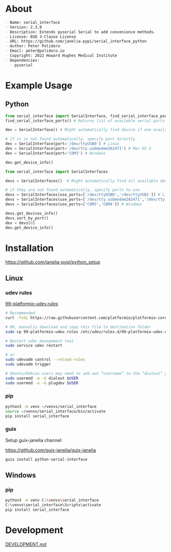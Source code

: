 <!-- README.md is generated automatically from .single-source-of-truth.org
    File edits may be overwritten! -->


# About

```markdown
- Name: serial_interface
- Version: 2.3.0
- Description: Extends pyserial Serial to add convenience methods.
- License: BSD 3-Clause License
- URL: https://github.com/janelia-pypi/serial_interface_python
- Author: Peter Polidoro
- Email: peter@polidoro.io
- Copyright: 2022 Howard Hughes Medical Institute
- Dependencies:
  - pyserial
```


# Example Usage


## Python

```python
from serial_interface import SerialInterface, find_serial_interface_ports
find_serial_interface_ports() # Returns list of available serial ports

dev = SerialInterface() # Might automatically find device if one available

# if it is not found automatically, specify port directly
dev = SerialInterface(port='/dev/ttyUSB0') # Linux
dev = SerialInterface(port='/dev/tty.usbmodem262471') # Mac OS X
dev = SerialInterface(port='COM3') # Windows

dev.get_device_info()

from serial_interface import SerialInterfaces

devs = SerialInterfaces()  # Might automatically find all available devices

# if they are not found automatically, specify ports to use
devs = SerialInterfaces(use_ports=['/dev/ttyUSB0','/dev/ttyUSB1']) # Linux
devs = SerialInterfaces(use_ports=['/dev/tty.usbmodem262471','/dev/tty.usbmodem262472']) # Mac OS X
devs = SerialInterfaces(use_ports=['COM3','COM4']) # Windows

devs.get_devices_info()
devs.sort_by_port()
dev = devs[0]
dev.get_device_info()
```


# Installation

<https://github.com/janelia-pypi/python_setup>


## Linux


### udev rules

[99-platformio-udev.rules](https://docs.platformio.org/en/stable/core/installation/udev-rules.html)

```sh
# Recommended
curl -fsSL https://raw.githubusercontent.com/platformio/platformio-core/master/scripts/99-platformio-udev.rules | sudo tee /etc/udev/rules.d/99-platformio-udev.rules

# OR, manually download and copy this file to destination folder
sudo cp 99-platformio-udev.rules /etc/udev/rules.d/99-platformio-udev.rules

# Restart udev management tool
sudo service udev restart

# or
sudo udevadm control --reload-rules
sudo udevadm trigger

# Ubuntu/Debian users may need to add own “username” to the “dialout” group
sudo usermod -a -G dialout $USER
sudo usermod -a -G plugdev $USER
```


### pip

```sh
python3 -m venv ~/venvs/serial_interface
source ~/venvs/serial_interface/bin/activate
pip install serial_interface
```


### guix

Setup guix-janelia channel:

<https://github.com/guix-janelia/guix-janelia>

```sh
guix install python-serial-interface
```


## Windows


### pip

```sh
python3 -m venv C:\venvs\serial_interface
C:\venvs\serial_interface\Scripts\activate
pip install serial_interface
```


# Development

[DEVELOPMENT.md](./DEVELOPMENT.md)